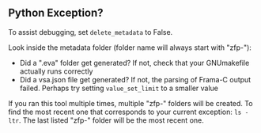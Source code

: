## Python Exception? 

To assist debugging, set `delete_metadata` to False.

Look inside the metadata folder (folder name will always start with "zfp-"): 
* Did a ".eva" folder get generated? If not, check that your GNUmakefile actually runs correctly
* Did a vsa.json file get generated? If not, the parsing of Frama-C output failed. Perhaps try setting `value_set_limit` to a smaller value

If you ran this tool multiple times, multiple "zfp-" folders will be created. To find the most recent one that corresponds to your current exception: `ls -ltr`. The last listed "zfp-" folder will be the most recent one.
